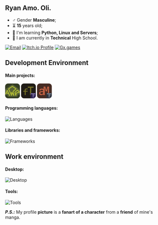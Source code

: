## Ryan Amo. Oli.
- ♂️ Gender **Masculine**;
- ⏳ **15** years old;
- 🌱 I'm learning **Python, Linux and Servers**;
- 🏫 I am currently in **Technical** High School.

[![Email](https://img.shields.io/badge/Contact_Email-blue?style=for-the-badge&logo=maildotcom&logoColor=white)](mailto:ryanamorimcontato@email.com)
[![Itch.io Profile](https://img.shields.io/badge/Itch.io-Profile-fa5c5c?style=for-the-badge&logo=itch.io&logoColor=white)](https://moon2501.itch.io/)
[![Gx.games](https://img.shields.io/badge/Gx.games-EonTailor-fb8b6b?style=for-the-badge&logo=opera&logoColor=white)](https://gx.games/studios/458ae6ee-8c67-4584-a7b0-c0be620b83f3/)
## Development Environment
#### Main projects:
[![AssistRpg](images/assistrpg.png)](https://github.com/moon2501ry/assistant-rpg)
[![FastText](images/fasttext.png)](https://github.com/moon2501ry/fast-text)
[![AutoMsg](images/automsg.png)](https://github.com/moon2501ry/msgs-bot-zap)
#### Programming languages:
![Languages](https://go-skill-icons.vercel.app/api/icons?i=py,js,html,cpp)
#### Libraries and frameworks:
![Frameworks](https://go-skill-icons.vercel.app/api/icons?i=fastapi,pygame,selenium)
## Work environment
#### Desktop:
![Desktop](https://go-skill-icons.vercel.app/api/icons?i=linux,bash,debian,ubuntu,kde)
#### Tools:
![Tools](https://go-skill-icons.vercel.app/api/icons?i=vscode,git,githubcopilot,itchio,github,gamemakerstudio)

***P.S.:*** My profile **picture** is a **fanart of a character** from a **friend** of mine's manga.
